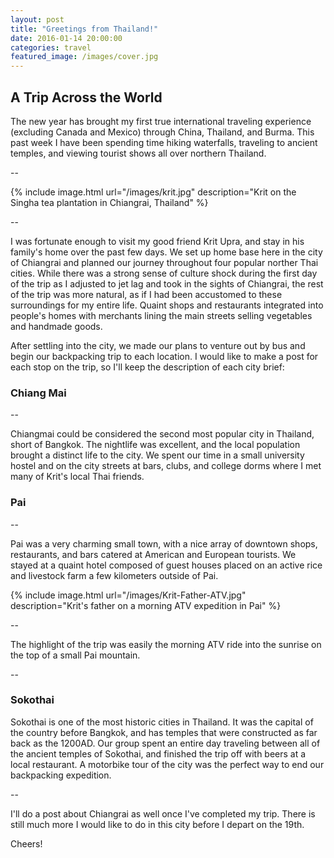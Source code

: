 ```yaml
---
layout: post
title: "Greetings from Thailand!"
date: 2016-01-14 20:00:00
categories: travel 
featured_image: /images/cover.jpg
---
```


## A Trip Across the World
The new year has brought my first true international traveling experience (excluding Canada and Mexico) through China, Thailand, and Burma.
This past week I have been spending time hiking waterfalls, traveling to ancient temples, and viewing tourist shows all over northern Thailand. 

--

{% include image.html url="/images/krit.jpg" description="Krit on the Singha tea plantation in Chiangrai, Thailand" %}

--

I was fortunate enough to visit my good friend Krit Upra, and stay in his family's home over the past few days. We set up home base here in 
the city of Chiangrai and planned our journey throughout four popular norther Thai cities. While there was a strong sense of culture shock during the first day of the trip as I adjusted to jet lag and took in the sights of Chiangrai, the rest of the trip was more natural, as if I had been accustomed to these surroundings for my entire life. Quaint shops and restaurants integrated into people's homes with merchants lining the main streets selling vegetables and handmade goods. 

After settling into the city, we made our plans to venture out by bus and begin our backpacking trip to each location. I would like to make a post for each stop on the trip, so I'll keep the description of each city brief: 

### Chiang Mai

--

Chiangmai could be considered the second most popular city in Thailand, short of Bangkok. The nightlife was excellent, and the local population brought a distinct life to the city. We spent our time in a small university hostel and on the city streets at bars, clubs, and college dorms where I met many of Krit's local Thai friends. 

### Pai
--

Pai was a very charming small town, with a nice array of downtown shops, restaurants, and bars catered at American and European tourists. We stayed at a quaint hotel composed of guest houses placed on an active rice and livestock farm a few kilometers outside of Pai.

{% include image.html url="/images/Krit-Father-ATV.jpg" description="Krit's father on a morning ATV expedition in Pai" %}

--

The highlight of the trip was easily the morning ATV ride into the sunrise on the top of a small Pai mountain. 

--

### Sokothai

Sokothai is one of the most historic cities in Thailand. It was the capital of the country before Bangkok, and has temples that were constructed as far back as the 1200AD. Our group spent an entire day traveling between all of the ancient temples of Sokothai, and finished the trip off with beers at a local restaurant. A motorbike tour of the city was the perfect way to end our backpacking expedition. 

--

I'll do a post about Chiangrai as well once I've completed my trip. There is still much more I would like to do in this city before I depart on the 19th. 

Cheers! 

